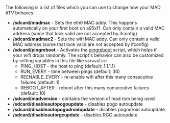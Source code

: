 The following is a list of files which you can use to change how your MAD ATV behaves.

* **/sdcard/madmac** - Sets the eth0 MAC addy. This happens automatically on your first boot on a95xf1. Can only contain a valid MAC address (some that look valid are not accepted by ifconfig)
* **/sdcard/madmac2** - Sets the wifi MAC addy. Can only contain a valid MAC address (some that look valid are not accepted by ifconfig)
* **/sdcard/pingreboot** - Activates the [pingreboot](https://github.com/Map-A-Droid/MAD-ATV/blob/master/pingreboot.sh) script, which helps if your wifi drops randomly. The script's behavior can also be customized by setting variables in this file like `var=value`:
  * PING_HOST - the host to ping (default: 1.1.1.1)
  * RUN_EVERY - time between pings (default: 30)
  * REENABLE_EVERY - re-enable wifi after this many consecutive failures (default: 1)
  * REBOOT_AFTER - reboot after this many consecutive failures  (default: 10)
* **/sdcard/madversion** - contains the version of mad rom being used
* **/sdcard/disableautopogoupdate** - disables pogo autoupdate
* **/sdcard/disableautopogodroidupdate** - disables pogodroid autoupdate
* **/sdcard/disableautorgcupdate** - disables RGC autoupdate
